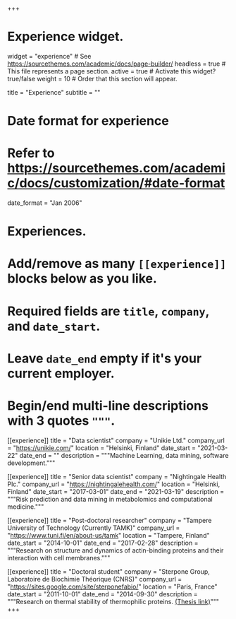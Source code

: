 +++
# Experience widget.
widget = "experience"  # See https://sourcethemes.com/academic/docs/page-builder/
headless = true  # This file represents a page section.
active = true  # Activate this widget? true/false
weight = 10  # Order that this section will appear.

title = "Experience"
subtitle = ""

# Date format for experience
#   Refer to https://sourcethemes.com/academic/docs/customization/#date-format
date_format = "Jan 2006"

# Experiences.
#   Add/remove as many `[[experience]]` blocks below as you like.
#   Required fields are `title`, `company`, and `date_start`.
#   Leave `date_end` empty if it's your current employer.
#   Begin/end multi-line descriptions with 3 quotes `"""`.
[[experience]]
  title = "Data scientist"
  company = "Unikie Ltd."
  company_url = "https://unikie.com/"
  location = "Helsinki, Finland"
  date_start = "2021-03-22"
  date_end = ""
  description = """Machine Learning, data mining, software development."""

[[experience]]
  title = "Senior data scientist"
  company = "Nightingale Health Plc."
  company_url = "https://nightingalehealth.com/"
  location = "Helsinki, Finland"
  date_start = "2017-03-01"
  date_end = "2021-03-19"
  description = """Risk prediction and data mining in metabolomics and computational medicine."""

[[experience]]
  title = "Post-doctoral researcher"
  company = "Tampere University of Technology (Currently TAMK)"
  company_url = "https://www.tuni.fi/en/about-us/tamk"
  location = "Tampere, Finland"
  date_start = "2014-10-01"
  date_end = "2017-02-28"
  description = """Research on structure and dynamics of actin-binding proteins and their interaction with cell membranes."""
  
[[experience]]
  title = "Doctoral student"
  company = "Sterpone Group, Laboratoire de Biochimie Théorique (CNRS)"
  company_url = "https://sites.google.com/site/sterponefabio/"
  location = "Paris, France"
  date_start = "2011-10-01"
  date_end = "2014-09-30"
  description = """Research on thermal stability of thermophilic proteins. [(Thesis link)](https://drive.google.com/file/d/0B12DgiTeqEVfTUxMc05QbjRZaGc/view)"""
+++

